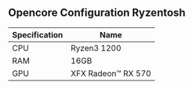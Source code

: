 ## Opencore Configuration Ryzentosh

| Specification | Name |
|--|--|
| CPU | Ryzen3 1200 |
| RAM | 16GB |
|GPU|XFX Radeon™ RX 570|
